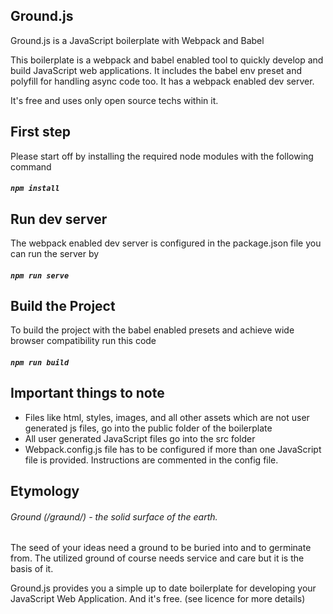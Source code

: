 ## Ground.js
Ground.js is a JavaScript boilerplate with Webpack and Babel

This boilerplate is a webpack and babel enabled tool to quickly develop and build JavaScript web applications. It includes the babel env preset and polyfill for handling async code too. It has a webpack enabled dev server.

It's free and uses only open source techs within it.

## First step
Please start off by installing the required node modules with the following command
##### `npm install`

## Run dev server
The webpack enabled dev server is configured in the package.json file you can run the server by
##### `npm run serve`

## Build the Project
To build the project with the babel enabled presets and achieve wide browser compatibility run this code
##### `npm run build`

## Important things to note
* Files like html, styles, images, and all other assets which are not user generated js files, go into the public folder of the boilerplate
* All user generated JavaScript files go into the src folder
* Webpack.config.js file has to be configured if more than one JavaScript file is provided. Instructions are commented in the config file.

## Etymology
###### Ground (/ɡraʊnd/) - the solid surface of the earth.
The seed of your ideas need a ground to be buried into and to germinate from. The utilized ground of course needs service and care but it is the basis of it.

Ground.js provides you a simple up to date boilerplate for developing your JavaScript Web Application. And it's free. (see licence for more details)

